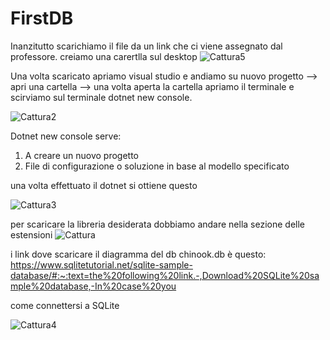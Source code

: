 # FirstDB
Inanzitutto scarichiamo il file da un link che ci viene assegnato dal professore.
creiamo una carertlla sul desktop
![Cattura5](https://user-images.githubusercontent.com/116791297/236147586-9c8f96a9-c271-4750-9e00-0a428b782c05.PNG)



Una volta scaricato apriamo visual studio e andiamo su nuovo progetto --> apri una cartella --> una volta aperta la cartella apriamo il terminale e scirviamo sul terminale dotnet new console.

![Cattura2](https://user-images.githubusercontent.com/116791297/236143796-924bbae4-d1af-4354-a859-5cef86adfc20.PNG)

Dotnet new console serve:
1) A creare un nuovo progetto
2) File di configurazione o soluzione in base al modello specificato

una volta effettuato il dotnet si ottiene questo

![Cattura3](https://user-images.githubusercontent.com/116791297/236144041-c3b87cc1-d676-4b02-b2f1-dfab9916dd95.PNG)


per scaricare la libreria desiderata dobbiamo andare nella sezione delle estensioni
![Cattura](https://user-images.githubusercontent.com/116791297/236142487-2815eca5-e162-4237-aac9-d8f3ac6e118c.PNG)

i link dove scaricare il diagramma del db chinook.db è questo:
https://www.sqlitetutorial.net/sqlite-sample-database/#:~:text=the%20following%20link.-,Download%20SQLite%20sample%20database,-In%20case%20you

come connettersi a SQLite

![Cattura4](https://user-images.githubusercontent.com/116791297/236147625-a78b9bee-69b7-4c95-ae57-d45fe1b865fb.PNG)
